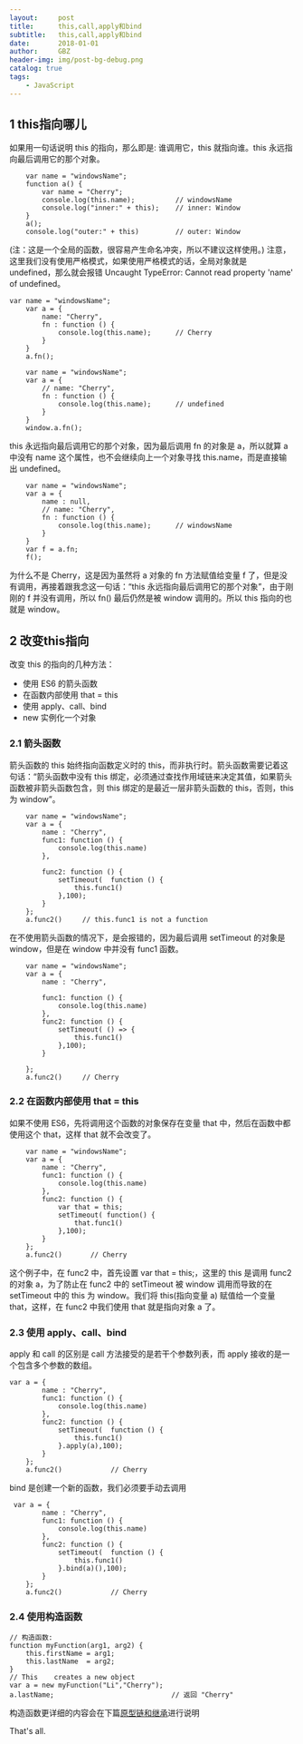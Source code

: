 ```yaml
---
layout:     post
title:      this,call,apply和bind
subtitle:   this,call,apply和bind
date:       2018-01-01
author:     GBZ
header-img: img/post-bg-debug.png
catalog: true
tags:
    - JavaScript
---
```



## 1 this指向哪儿
如果用一句话说明 this 的指向，那么即是: 谁调用它，this 就指向谁。this 永远指向最后调用它的那个对象。
```
    var name = "windowsName";
    function a() {
        var name = "Cherry";
        console.log(this.name);          // windowsName
        console.log("inner:" + this);    // inner: Window
    }
    a();
    console.log("outer:" + this)         // outer: Window
```
(注：这是一个全局的函数，很容易产生命名冲突，所以不建议这样使用。)
注意，这里我们没有使用严格模式，如果使用严格模式的话，全局对象就是 undefined，那么就会报错 Uncaught TypeError: Cannot read property 'name' of undefined。
```
var name = "windowsName";
    var a = {
        name: "Cherry",
        fn : function () {
            console.log(this.name);      // Cherry
        }
    }
    a.fn();
```
```
    var name = "windowsName";
    var a = {
        // name: "Cherry",
        fn : function () {
            console.log(this.name);      // undefined
        }
    }
    window.a.fn();
```
this 永远指向最后调用它的那个对象，因为最后调用 fn 的对象是 a，所以就算 a 中没有 name 这个属性，也不会继续向上一个对象寻找 this.name，而是直接输出 undefined。
```
    var name = "windowsName";
    var a = {
        name : null,
        // name: "Cherry",
        fn : function () {
            console.log(this.name);      // windowsName
        }
    }
    var f = a.fn;
    f();
```
为什么不是 Cherry，这是因为虽然将 a 对象的 fn 方法赋值给变量 f 了，但是没有调用，再接着跟我念这一句话：“this 永远指向最后调用它的那个对象”，由于刚刚的 f 并没有调用，所以 fn() 最后仍然是被 window 调用的。所以 this 指向的也就是 window。
## 2 改变this指向
改变 this 的指向的几种方法：

- 使用 ES6 的箭头函数
- 在函数内部使用 that = this
- 使用 apply、call、bind
- new 实例化一个对象
### 2.1 箭头函数
箭头函数的 this 始终指向函数定义时的 this，而非执行时。箭头函数需要记着这句话：“箭头函数中没有 this 绑定，必须通过查找作用域链来决定其值，如果箭头函数被非箭头函数包含，则 this 绑定的是最近一层非箭头函数的 this，否则，this 为 window”。
```
    var name = "windowsName";
    var a = {
        name : "Cherry",
        func1: function () {
            console.log(this.name)     
        },

        func2: function () {
            setTimeout(  function () {
                this.func1()
            },100);
        }
    };
    a.func2()     // this.func1 is not a function
```
在不使用箭头函数的情况下，是会报错的，因为最后调用 setTimeout 的对象是 window，但是在 window 中并没有 func1 函数。
```
    var name = "windowsName";
    var a = {
        name : "Cherry",

        func1: function () {
            console.log(this.name)     
        },
        func2: function () {
            setTimeout( () => {
                this.func1()
            },100);
        }

    };
    a.func2()     // Cherry
```
### 2.2 在函数内部使用 that = this
如果不使用 ES6，先将调用这个函数的对象保存在变量 that 中，然后在函数中都使用这个 that，这样 that 就不会改变了。
```
    var name = "windowsName";
    var a = {
        name : "Cherry",
        func1: function () {
            console.log(this.name)     
        },
        func2: function () {
            var that = this;
            setTimeout( function() {
                that.func1()
            },100);
        }
    };
    a.func2()       // Cherry
```
这个例子中，在 func2 中，首先设置 var that = this;，这里的 this 是调用 func2 的对象 a，为了防止在 func2 中的 setTimeout 被 window 调用而导致的在 setTimeout 中的 this 为 window。我们将 this(指向变量 a) 赋值给一个变量 that，这样，在 func2 中我们使用 that 就是指向对象 a 了。
### 2.3 使用 apply、call、bind
apply 和 call 的区别是 call 方法接受的是若干个参数列表，而 apply 接收的是一个包含多个参数的数组。
```
var a = {
        name : "Cherry",
        func1: function () {
            console.log(this.name)
        },
        func2: function () {
            setTimeout(  function () {
                this.func1()
            }.apply(a),100);
        }
    };
    a.func2()            // Cherry
```
bind 是创建一个新的函数，我们必须要手动去调用
```
 var a = {
        name : "Cherry",
        func1: function () {
            console.log(this.name)
        },
        func2: function () {
            setTimeout(  function () {
                this.func1()
            }.bind(a)(),100);
        }
    };
    a.func2()            // Cherry
```
### 2.4 使用构造函数
```
// 构造函数:
function myFunction(arg1, arg2) {
    this.firstName = arg1;
    this.lastName  = arg2;
}
// This    creates a new object
var a = new myFunction("Li","Cherry");
a.lastName;                             // 返回 "Cherry"
```
构造函数更详细的内容会在下篇[原型链和继承](https://guobinze.top/2018/02/16/%E5%8E%9F%E5%9E%8B%E9%93%BE%E5%92%8C%E7%BB%A7%E6%89%BF/)进行说明

That's all.




	


